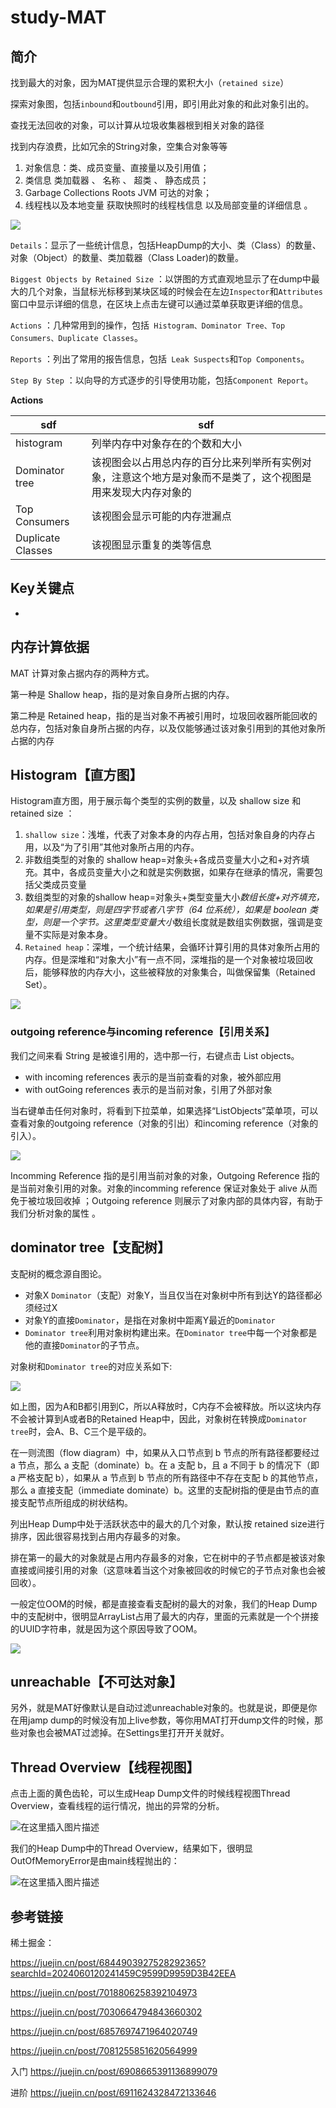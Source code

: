 # study-MAT #
## 简介



找到最大的对象，因为MAT提供显示合理的累积大小（`retained size`）

探索对象图，包括`inbound`和`outbound`引用，即引用此对象的和此对象引出的。

查找无法回收的对象，可以计算从垃圾收集器根到相关对象的路径

找到内存浪费，比如冗余的String对象，空集合对象等等



1. 对象信息：类、成员变量、直接量以及引用值；
2. 类信息 类加载器 、 名称 、 超类 、 静态成员；
3. Garbage Collections Roots JVM 可达的对象；
4. 线程栈以及本地变量 获取快照时的线程栈信息 以及局部变量的详细信息 。

![](https://p3-juejin.byteimg.com/tos-cn-i-k3u1fbpfcp/7a535f67b9a04f69bb9155ddd5d0a8b8~tplv-k3u1fbpfcp-zoom-in-crop-mark:1512:0:0:0.awebp)

`Details`：显示了一些统计信息，包括HeapDump的大小、类（Class）的数量、对象（Object）的数量、类加载器（Class  Loader)的数量。

`Biggest Objects by Retained Size` ：以饼图的方式直观地显示了在dump中最大的几个对象，当鼠标光标移到某块区域的时候会在左边`Inspector`和`Attributes`窗口中显示详细的信息，在区块上点击左键可以通过菜单获取更详细的信息。

`Actions` ：几种常用到的操作，包括` Histogram、Dominator Tree、Top Consumers、Duplicate Classes`。

`Reports` ：列出了常用的报告信息，包括` Leak Suspects`和`Top Components`。

`Step By Step` ：以向导的方式逐步的引导使用功能，包括`Component Report`。



**Actions** 

| sdf               | sdf                                                          |
| ----------------- | ------------------------------------------------------------ |
| histogram         | 列举内存中对象存在的个数和大小                               |
| Dominator tree    | 该视图会以占用总内存的百分比来列举所有实例对象，注意这个地方是对象而不是类了，这个视图是用来发现大内存对象的 |
| Top Consumers     | 该视图会显示可能的内存泄漏点                                 |
| Duplicate Classes | 该视图显示重复的类等信息                                     |





## Key关键点

- 



## 内存计算依据

MAT 计算对象占据内存的两种方式。

第一种是 Shallow heap，指的是对象自身所占据的内存。

第二种是 Retained heap，指的是当对象不再被引用时，垃圾回收器所能回收的总内存，包括对象自身所占据的内存，以及仅能够通过该对象引用到的其他对象所占据的内存



## Histogram【直方图】

Histogram直方图，用于展示每个类型的实例的数量，以及 shallow size 和 retained size ：

1. `shallow size`：浅堆，代表了对象本身的内存占用，包括对象自身的内存占用，以及“为了引用”其他对象所占用的内存。
2. 非数组类型的对象的 shallow heap=对象头+各成员变量大小之和+对齐填充。其中，各成员变量大小之和就是实例数据，如果存在继承的情况，需要包括父类成员变量
3. 数组类型的对象的shallow heap=对象头+类型变量大小*数组长度+对齐填充，如果是引用类型，则是四字节或者八字节（64 位系统），如果是 boolean 类型，则是一个字节。这里类型变量大小*数组长度就是数组实例数据，强调是变量不实际是对象本身。
4. `Retained heap`：深堆，一个统计结果，会循环计算引用的具体对象所占用的内存。但是深堆和“对象大小”有一点不同，深堆指的是一个对象被垃圾回收后，能够释放的内存大小，这些被释放的对象集合，叫做保留集（Retained Set）。

![](https://p3-juejin.byteimg.com/tos-cn-i-k3u1fbpfcp/0d411ca76d9e406c87adcff5ef12c76c~tplv-k3u1fbpfcp-zoom-in-crop-mark:1512:0:0:0.awebp)



### outgoing reference与incoming reference【引用关系】

我们之间来看 String 是被谁引用的，选中那一行，右键点击 List objects。

- with incoming references 表示的是当前查看的对象，被外部应用
- with outGoing references 表示的是当前对象，引用了外部对象

当右键单击任何对象时，将看到下拉菜单，如果选择“ListObjects”菜单项，可以查看对象的outgoing reference（对象的引出）和incoming reference（对象的引入）。

![](https://p3-juejin.byteimg.com/tos-cn-i-k3u1fbpfcp/5a1bb054d903470b9568f37dd6bf5c69~tplv-k3u1fbpfcp-zoom-in-crop-mark:1512:0:0:0.awebp)

Incomming Reference 指的是引用当前对象的对象，Outgoing Reference 指的是当前对象引用的对象。对象的incomming reference 保证对象处于 alive 从而免于被垃圾回收掉 ；Outgoing reference 则展示了对象内部的具体内容，有助于我们分析对象的属性 。



## dominator tree【支配树】

支配树的概念源自图论。

- 对象X `Dominator`（支配）对象Y，当且仅当在对象树中所有到达Y的路径都必须经过X
- 对象Y的直接`Dominator`，是指在对象树中距离Y最近的`Dominator`
- `Dominator tree`利用对象树构建出来。在`Dominator tree`中每一个对象都是他的直接`Dominator`的子节点。

对象树和`Dominator tree`的对应关系如下:



![](https://p1-jj.byteimg.com/tos-cn-i-t2oaga2asx/gold-user-assets/2019/8/29/16cdd6c7f512cfc8~tplv-t2oaga2asx-jj-mark:3024:0:0:0:q75.png)

如上图，因为A和B都引用到C，所以A释放时，C内存不会被释放。所以这块内存不会被计算到A或者B的Retained Heap中，因此，对象树在转换成`Dominator tree`时，会A、B、C三个是平级的。





在一则流图（flow diagram）中，如果从入口节点到 b 节点的所有路径都要经过 a 节点，那么 a 支配（dominate）b。在 a 支配 b，且 a 不同于 b 的情况下（即 a 严格支配 b），如果从 a 节点到 b 节点的所有路径中不存在支配 b 的其他节点，那么 a 直接支配（immediate dominate）b。这里的支配树指的便是由节点的直接支配节点所组成的树状结构。

列出Heap Dump中处于活跃状态中的最大的几个对象，默认按 retained size进行排序，因此很容易找到占用内存最多的对象。

排在第一的最大的对象就是占用内存最多的对象，它在树中的子节点都是被该对象直接或间接引用的对象（这意味着当这个对象被回收的时候它的子节点对象也会被回收）。

一般定位OOM的时候，都是直接查看支配树的最大的对象，我们的Heap Dump中的支配树中，很明显ArrayList占用了最大的内存，里面的元素就是一个个拼接的UUID字符串，就是因为这个原因导致了OOM。

![](https://p3-juejin.byteimg.com/tos-cn-i-k3u1fbpfcp/ee83c59fb5dc4f009cabdb97b93371bc~tplv-k3u1fbpfcp-zoom-in-crop-mark:1512:0:0:0.awebp)



## unreachable【不可达对象】

另外，就是MAT好像默认是自动过滤unreachable对象的。也就是说，即便是你在用jamp dump的时候没有加上live参数，等你用MAT打开dump文件的时候，那些对象也会被MAT过滤掉。在Settings里打开开关就好。



## Thread Overview【线程视图】

点击上面的黄色齿轮，可以生成Heap Dump文件的时候线程视图Thread Overview，查看线程的运行情况，抛出的异常的分析。

![在这里插入图片描述](https://p3-juejin.byteimg.com/tos-cn-i-k3u1fbpfcp/8dc99c653b7b4d4fb78442a85c57d2e2~tplv-k3u1fbpfcp-zoom-in-crop-mark:1512:0:0:0.awebp)

我们的Heap Dump中的Thread Overview，结果如下，很明显OutOfMemoryError是由main线程抛出的：

![在这里插入图片描述](https://p3-juejin.byteimg.com/tos-cn-i-k3u1fbpfcp/23b59bd42acf4105b68bd1d3d3bf0be8~tplv-k3u1fbpfcp-zoom-in-crop-mark:1512:0:0:0.awebp)



## 参考链接

稀土掘金：

https://juejin.cn/post/6844903927528292365?searchId=2024060120241459C9599D9959D3B42EEA

https://juejin.cn/post/7018806258392104973

https://juejin.cn/post/7030664794843660302

https://juejin.cn/post/6857697471964020749

https://juejin.cn/post/7081255851620564999

入门 https://juejin.cn/post/6908665391136899079

进阶 https://juejin.cn/post/6911624328472133646